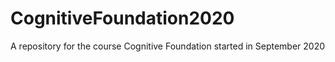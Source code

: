 # CognitiveFoundation2020
A repository for the course Cognitive Foundation started in September 2020
